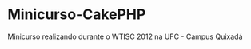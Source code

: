 Minicurso-CakePHP
=================

Minicurso realizando durante o WTISC 2012 na UFC - Campus Quixadá